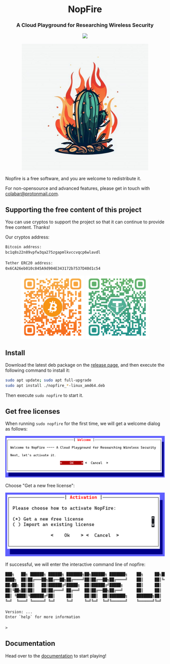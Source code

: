 <h1 align="center">NopFire</h1>

<h3 align="center">A Cloud Playground for Researching Wireless Security</h3>

<p align="center">
    <img src="https://img.shields.io/badge/Tested%20on-Kali%202024.1%20(x64)-brightgreen">
</p>

<p align="center">
    <img src="assets/nopfire-logo.png" width="400" height="">
</p>

Nopfire is a free software, and you are welcome to redistribute it.

For non-opensource and advanced features, please get in touch with colabar@protonmail.com.

## Supporting the free content of this project

You can use cryptos to support the project so that it can continue to provide free content. Thanks!

Our cryptos address:

```txt
Bitcoin address:
bc1q8s22n89vpfw3qa275zgapmlkvccvqcp6wlavdl

Tether ERC20 address:
0x6CA26eb010c845A9d904E343172b7537D40d1c54
```

<p align="center">
    <img src="assets/bitcoin-address.png" width="200" height="">
    <img src="assets/tether-erc20-address.png" width="200" height="">
</p>

## Install

Download the latest deb package on the [release page](https://github.com/colabar/nopfire/releases/latest), and then execute the following command to install it:

```sh
sudo apt update; sudo apt full-upgrade
sudo apt install ./nopfire_*-linux_amd64.deb
```

Then execute `sudo nopfire` to start it.

## Get free licenses

When running `sudo nopfire` for the first time, we will get a welcome dialog as follows:

![](assets/welcome.png)

Choose "Get a new free license":

![](assets/activation.png)

If successful, we will enter the interactive command line of nopfire:

```txt
███╗   ██╗ ██████╗ ██████╗ ███████╗██╗██████╗ ███████╗    ██╗     ██╗████████╗
████╗  ██║██╔═══██╗██╔══██╗██╔════╝██║██╔══██╗██╔════╝    ██║     ██║╚══██╔══╝
██╔██╗ ██║██║   ██║██████╔╝█████╗  ██║██████╔╝█████╗      ██║     ██║   ██║   
██║╚██╗██║██║   ██║██╔═══╝ ██╔══╝  ██║██╔══██╗██╔══╝      ██║     ██║   ██║   
██║ ╚████║╚██████╔╝██║     ██║     ██║██║  ██║███████╗    ███████╗██║   ██║   
╚═╝  ╚═══╝ ╚═════╝ ╚═╝     ╚═╝     ╚═╝╚═╝  ╚═╝╚══════╝    ╚══════╝╚═╝   ╚═╝

Version: ...
Enter `help` for more information

>
```

## Documentation

Head over to the [documentation](https://colabar.github.io/nopfire/usage) to start playing!
